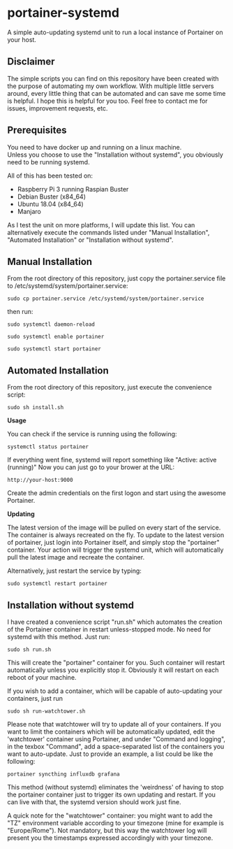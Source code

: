 # portainer-systemd

A simple auto-updating systemd unit to run a local instance of Portainer on your host.


## Disclaimer

The simple scripts you can find on this repository have been created with the purpose of automating my own workflow. With multiple little servers around, every little thing that can be automated and can save me some time is helpful. I hope this is helpful for you too.
Feel free to contact me for issues, improvement requests, etc.


## Prerequisites
  
You need to have docker up and running on a linux machine.  
Unless you choose to use the "Installation without systemd", you obviously need to be running systemd.  

All of this has been tested on:

 - Raspberry Pi 3 running Raspian Buster
 - Debian Buster (x84_64)
 - Ubuntu 18.04 (x84_64)
 - Manjaro

As I test the unit on more platforms, I will update this list.
You can alternatively execute the commands listed under "Manual Installation", "Automated Installation" or "Installation without systemd".


## Manual Installation

From the root directory of this repository, just copy the portainer.service file to /etc/systemd/system/portainer.service:

`sudo cp portainer.service /etc/systemd/system/portainer.service`

then run:

`sudo systemctl daemon-reload`

`sudo systemctl enable portainer`

`sudo systemctl start portainer`


## Automated Installation

From the root directory of this repository, just execute the convenience script:

`sudo sh install.sh`


**Usage**

You can check if the service is running using the following:

`systemctl status portainer`

If everything went fine, systemd will report something like "Active: active (running)" Now you can just go to your brower at the URL:

    http://your-host:9000

Create the admin credentials on the first logon and start using the awesome Portainer.


**Updating**

The latest version of the image will be pulled on every start of the service. The container is always recreated on the fly.
To update to the latest version of portainer, just login into Portainer itself, and simply stop the "portainer" container. Your action will trigger the systemd unit, which will automatically pull the latest image and recreate the container.

Alternatively, just restart the service by typing:

`sudo systemctl restart portainer`


## Installation without systemd

I have created a convenience script "run.sh" which automates the creation of the Portainer container in restart unless-stopped mode. No need for systemd with this method.
Just run:

  `sudo sh run.sh`

This will create the "portainer" container for you. Such container will restart automatically unless you explicitly stop it.
Obviously it will restart on each reboot of your machine.

If you wish to add a container, which will be capable of auto-updating your containers, just run

  `sudo sh run-watchtower.sh`

Please note that watchtower will try to update all of your containers. If you want to limit the containers which will be automatically updated, edit the 'watchtower' container using Portainer, and under "Command and logging", in the texbox "Command", add a space-separated list of the containers you want to auto-update. Just to provide an example, a list could be like the following:

  `portainer syncthing influxdb grafana`

This method (without systemd) eliminates the 'weirdness' of having to stop the portainer container just to trigger its own updating and restart. If you can live with that, the systemd version should work just fine.

A quick note for the "watchtower" container: you might want to add the "TZ" environment variable according to your timezone (mine for example is "Europe/Rome"). Not mandatory, but this way the watchtower log will present you the timestamps expressed accordingly with your timezone.

